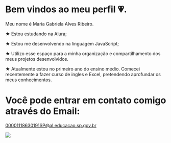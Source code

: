 # Bem vindos ao meu perfil 💗.

Meu nome é Maria Gabriela Alves Ribeiro.

★ Estou estudando na Alura;

★ Estou me desenvolvendo na linguagem JavaScript;

★ Utilizo esse espaço para a minha organização e compartilhamento dos meus projetos desenvolvidos.

★ Atualmente estou no primeiro ano do ensino médio. Comecei recentemente a fazer curso de ingles e Excel, pretendendo aprofundar os meus conhecimentos.


# Você pode entrar em contato comigo através do Email:

00001118630191SP@al.educacao.sp.gov.br

![](https://media.giphy.com/media/PfF1APFAosf7KQdWoe/giphy.gif?cid=ecf05e47exw0p2khp4gjmhe5ts55hlyguakapfu71ea9aqck&ep=v1_gifs_related&rid=giphy.gif&ct=s)

